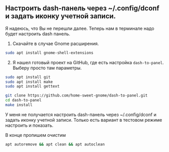 ## Настроить dash-панель через ~/.config/dconf и задать иконку учетной записи.

Я надеюсь, что Вы не перешли далее. Теперь нам в терминале надо будет настроить dash панель. 

1. Скачайте в случае Gnome расширения. 

```bash
sudo apt install gnome-shell-extensions
```

2. Я нашел готовый проект на GitHub, где есть настройка `dash-to-panel`. Выберу просто там параметры. 

```bash
sudo apt install git
sudo apt install make
sudo apt install gettext

git clone https://github.com/home-sweet-gnome/dash-to-panel.git
cd dash-to-panel
make install
```

У меня не получается настроить dash-панель через ~/.config/dconf и задать иконку учетной записи. Только есть вариант в тестовом режиме настроить и показать. 

В конце пропишем очистим

```bash
apt autoremove && apt clean && apt autoclean
```